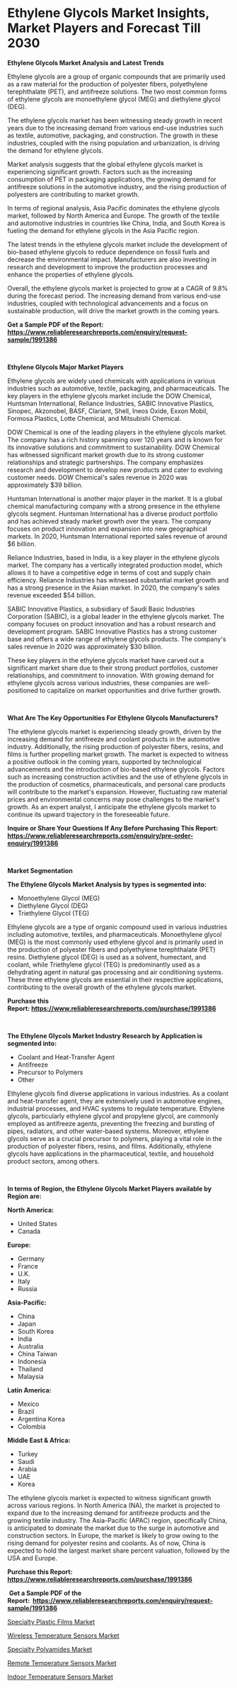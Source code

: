<p><h1>Ethylene Glycols Market Insights, Market Players and Forecast Till 2030</h1></p><p><strong>Ethylene Glycols Market Analysis and Latest Trends</strong></p>
<p><p>Ethylene glycols are a group of organic compounds that are primarily used as a raw material for the production of polyester fibers, polyethylene terephthalate (PET), and antifreeze solutions. The two most common forms of ethylene glycols are monoethylene glycol (MEG) and diethylene glycol (DEG).</p><p>The ethylene glycols market has been witnessing steady growth in recent years due to the increasing demand from various end-use industries such as textile, automotive, packaging, and construction. The growth in these industries, coupled with the rising population and urbanization, is driving the demand for ethylene glycols.</p><p>Market analysis suggests that the global ethylene glycols market is experiencing significant growth. Factors such as the increasing consumption of PET in packaging applications, the growing demand for antifreeze solutions in the automotive industry, and the rising production of polyesters are contributing to market growth.</p><p>In terms of regional analysis, Asia Pacific dominates the ethylene glycols market, followed by North America and Europe. The growth of the textile and automotive industries in countries like China, India, and South Korea is fueling the demand for ethylene glycols in the Asia Pacific region.</p><p>The latest trends in the ethylene glycols market include the development of bio-based ethylene glycols to reduce dependence on fossil fuels and decrease the environmental impact. Manufacturers are also investing in research and development to improve the production processes and enhance the properties of ethylene glycols.</p><p>Overall, the ethylene glycols market is projected to grow at a CAGR of 9.8% during the forecast period. The increasing demand from various end-use industries, coupled with technological advancements and a focus on sustainable production, will drive the market growth in the coming years.</p></p>
<p><strong>Get a Sample PDF of the Report:&nbsp; <a href="https://www.reliableresearchreports.com/enquiry/request-sample/1991386">https://www.reliableresearchreports.com/enquiry/request-sample/1991386</a></strong></p>
<p>&nbsp;</p>
<p><strong>Ethylene Glycols Major Market Players</strong></p>
<p><p>Ethylene glycols are widely used chemicals with applications in various industries such as automotive, textile, packaging, and pharmaceuticals. The key players in the ethylene glycols market include the DOW Chemical, Huntsman International, Reliance Industries, SABIC Innovative Plastics, Sinopec, Akzonobel, BASF, Clariant, Shell, Ineos Oxide, Exxon Mobil, Formosa Plastics, Lotte Chemical, and Mitsubishi Chemical.</p><p>DOW Chemical is one of the leading players in the ethylene glycols market. The company has a rich history spanning over 120 years and is known for its innovative solutions and commitment to sustainability. DOW Chemical has witnessed significant market growth due to its strong customer relationships and strategic partnerships. The company emphasizes research and development to develop new products and cater to evolving customer needs. DOW Chemical's sales revenue in 2020 was approximately $39 billion.</p><p>Huntsman International is another major player in the market. It is a global chemical manufacturing company with a strong presence in the ethylene glycols segment. Huntsman International has a diverse product portfolio and has achieved steady market growth over the years. The company focuses on product innovation and expansion into new geographical markets. In 2020, Huntsman International reported sales revenue of around $6 billion.</p><p>Reliance Industries, based in India, is a key player in the ethylene glycols market. The company has a vertically integrated production model, which allows it to have a competitive edge in terms of cost and supply chain efficiency. Reliance Industries has witnessed substantial market growth and has a strong presence in the Asian market. In 2020, the company's sales revenue exceeded $54 billion.</p><p>SABIC Innovative Plastics, a subsidiary of Saudi Basic Industries Corporation (SABIC), is a global leader in the ethylene glycols market. The company focuses on product innovation and has a robust research and development program. SABIC Innovative Plastics has a strong customer base and offers a wide range of ethylene glycols products. The company's sales revenue in 2020 was approximately $30 billion.</p><p>These key players in the ethylene glycols market have carved out a significant market share due to their strong product portfolios, customer relationships, and commitment to innovation. With growing demand for ethylene glycols across various industries, these companies are well-positioned to capitalize on market opportunities and drive further growth.</p></p>
<p>&nbsp;</p>
<p><strong>What Are The Key Opportunities For Ethylene Glycols Manufacturers?</strong></p>
<p><p>The ethylene glycols market is experiencing steady growth, driven by the increasing demand for antifreeze and coolant products in the automotive industry. Additionally, the rising production of polyester fibers, resins, and films is further propelling market growth. The market is expected to witness a positive outlook in the coming years, supported by technological advancements and the introduction of bio-based ethylene glycols. Factors such as increasing construction activities and the use of ethylene glycols in the production of cosmetics, pharmaceuticals, and personal care products will contribute to the market's expansion. However, fluctuating raw material prices and environmental concerns may pose challenges to the market's growth. As an expert analyst, I anticipate the ethylene glycols market to continue its upward trajectory in the foreseeable future.</p></p>
<p><strong>Inquire or Share Your Questions If Any Before Purchasing This Report: <a href="https://www.reliableresearchreports.com/enquiry/pre-order-enquiry/1991386">https://www.reliableresearchreports.com/enquiry/pre-order-enquiry/1991386</a></strong></p>
<p>&nbsp;</p>
<p><strong>Market Segmentation</strong></p>
<p><strong>The Ethylene Glycols Market Analysis by types is segmented into:</strong></p>
<p><ul><li>Monoethylene Glycol (MEG)</li><li>Diethylene Glycol (DEG)</li><li>Triethylene Glycol (TEG)</li></ul></p>
<p><p>Ethylene glycols are a type of organic compound used in various industries including automotive, textiles, and pharmaceuticals. Monoethylene glycol (MEG) is the most commonly used ethylene glycol and is primarily used in the production of polyester fibers and polyethylene terephthalate (PET) resins. Diethylene glycol (DEG) is used as a solvent, humectant, and coolant, while Triethylene glycol (TEG) is predominantly used as a dehydrating agent in natural gas processing and air conditioning systems. These three ethylene glycols are essential in their respective applications, contributing to the overall growth of the ethylene glycols market.</p></p>
<p><strong>Purchase this Report:&nbsp;<a href="https://www.reliableresearchreports.com/purchase/1991386">https://www.reliableresearchreports.com/purchase/1991386</a></strong></p>
<p>&nbsp;</p>
<p><strong>The Ethylene Glycols Market Industry Research by Application is segmented into:</strong></p>
<p><ul><li>Coolant and Heat-Transfer Agent</li><li>Antifreeze</li><li>Precursor to Polymers</li><li>Other</li></ul></p>
<p><p>Ethylene glycols find diverse applications in various industries. As a coolant and heat-transfer agent, they are extensively used in automotive engines, industrial processes, and HVAC systems to regulate temperature. Ethylene glycols, particularly ethylene glycol and propylene glycol, are commonly employed as antifreeze agents, preventing the freezing and bursting of pipes, radiators, and other water-based systems. Moreover, ethylene glycols serve as a crucial precursor to polymers, playing a vital role in the production of polyester fibers, resins, and films. Additionally, ethylene glycols have applications in the pharmaceutical, textile, and household product sectors, among others.</p></p>
<p>&nbsp;</p>
<p><strong>In terms of Region, the Ethylene Glycols Market Players available by Region are:</strong></p>
<p>
    <p> <strong> North America: </strong>
        <ul>
            <li>United States</li>
            <li>Canada</li>
        </ul>
        </p> 
    <p> <strong> Europe: </strong>
        <ul>
            <li>Germany</li>
            <li>France</li>
            <li>U.K.</li>
            <li>Italy</li>
            <li>Russia</li>
        </ul>
        </p> 
    <p> <strong> Asia-Pacific: </strong>
        <ul>
            <li>China</li>
            <li>Japan</li>
            <li>South Korea</li>
            <li>India</li>
            <li>Australia</li>
            <li>China Taiwan</li>
            <li>Indonesia</li>
            <li>Thailand</li>
            <li>Malaysia</li>
        </ul>
        </p> 
    <p> <strong> Latin America: </strong>
        <ul>
            <li>Mexico</li>
            <li>Brazil</li>
            <li>Argentina Korea</li>
            <li>Colombia</li>
        </ul>
        </p> 
    <p> <strong> Middle East & Africa: </strong>
        <ul>
            <li>Turkey</li>
            <li>Saudi</li>
            <li>Arabia</li>
            <li>UAE</li>
            <li>Korea</li>
        </ul>
    </p>
    </p>
<p><p>The ethylene glycols market is expected to witness significant growth across various regions. In North America (NA), the market is projected to expand due to the increasing demand for antifreeze products and the growing textile industry. The Asia-Pacific (APAC) region, specifically China, is anticipated to dominate the market due to the surge in automotive and construction sectors. In Europe, the market is likely to grow owing to the rising demand for polyester resins and coolants. As of now, China is expected to hold the largest market share percent valuation, followed by the USA and Europe.</p></p>
<p><strong>Purchase this Report: <a href="https://www.reliableresearchreports.com/purchase/1991386">https://www.reliableresearchreports.com/purchase/1991386</a></strong></p>
<p>&nbsp;<strong>Get a Sample PDF of the Report:&nbsp;&nbsp;<a href="https://www.reliableresearchreports.com/enquiry/request-sample/1991386">https://www.reliableresearchreports.com/enquiry/request-sample/1991386</a></strong></p>
<p><strong></strong></p>
<p><p><a href="https://github.com/kipkeeva/Market-Research-Report-List-1/blob/main/specialty-plastic-films-market.md">Specialty Plastic Films Market</a></p><p><a href="https://medium.com/@maeganbraun/wireless-temperature-sensors-market-size-reveals-the-best-marketing-channels-in-global-industry-213ea292123f">Wireless Temperature Sensors Market</a></p><p><a href="https://github.com/provorikovar/Market-Research-Report-List-1/blob/main/specialty-polyamides-market.md">Specialty Polyamides Market</a></p><p><a href="https://medium.com/@santosdicki2023/remote-temperature-sensors-market-outlook-industry-overview-and-forecast-2023-to-2030-6da84b1a2ca1">Remote Temperature Sensors Market</a></p><p><a href="https://medium.com/@santaraynor/indoor-temperature-sensors-market-comprehensive-assessment-by-type-application-and-geography-cb5e653e0ebf">Indoor Temperature Sensors Market</a></p></p>